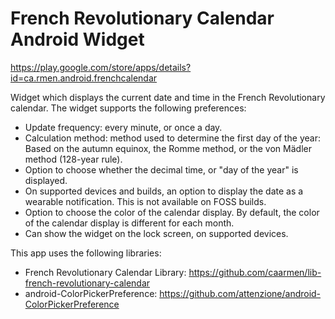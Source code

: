 French Revolutionary Calendar Android Widget
============================================

https://play.google.com/store/apps/details?id=ca.rmen.android.frenchcalendar

Widget which displays the current date and time in the French Revolutionary calendar. The widget supports the following preferences:
* Update frequency: every minute, or once a day.
* Calculation method: method used to determine the first day of the year: Based on the autumn equinox, the Romme method, or the von Mädler method (128-year rule).
* Option to choose whether the decimal time, or "day of the year" is displayed.
* On supported devices and builds, an option to display the date as a wearable notification. This is not available on FOSS builds.
* Option to choose the color of the calendar display.  By default, the color of the calendar display is different for each month.
* Can show the widget on the lock screen, on supported devices.

This app uses the following libraries:
* French Revolutionary Calendar Library: https://github.com/caarmen/lib-french-revolutionary-calendar
* android-ColorPickerPreference: https://github.com/attenzione/android-ColorPickerPreference
